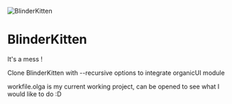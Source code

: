 ![BlinderKitten](http://tuveuxvoirunephotodemonchat.fr/blinderKittenHeader.png)

# BlinderKitten

It's a mess !

Clone BlinderKitten with --recursive options to integrate organicUI module

workfile.olga is my current working project, can be opened to see what I would like to do :D
